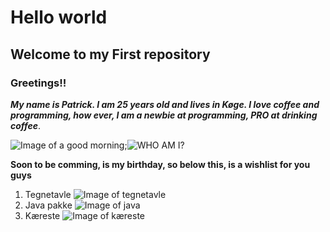 # Hello world #
## **Welcome to my First repository** ##
### Greetings!! ###
***My name is Patrick. I am 25 years old and lives in Køge.
I love coffee and programming, how ever, I am a newbie at programming, PRO at drinking coffee***.

![Image of a good morning](https://media2.giphy.com/media/f3FoIzAbLy5sA/200.webp?cid=790b76112e0c7125eea97e9fff91e3bb99d690c3b461e78a&rid=200.webp);![WHO AM I?](https://media2.giphy.com/media/l1KVb2dUcmuGG4tby/100.webp?cid=790b761126f7c59f189f294a3d345d3daf829b9453863189&rid=100.webp)

**Soon to be comming, is my birthday, so below this, is a wishlist for you guys**
1. Tegnetavle ![Image of tegnetavle](https://www.pricerunner.dk/product/640x640/1868934762/Wacom-Intuos-Small.jpg?c=0.7)
2. Java pakke ![Image of java](https://static.javatpoint.com/images/core/java-features.png)
3. Kæreste ![Image of kæreste](https://www.40plus.dk/images_v2/find-en-kaereste.jpg)

